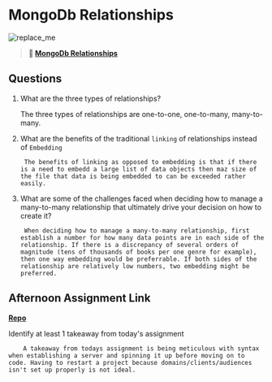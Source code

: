# MongoDb Relationships

![replace_me](https://codeworks.blob.core.windows.net/public/assets/img/illustrations/placeholder.svg)

> **📖 [MongoDb Relationships](https://codeworksacademy.com/fs-student-guide/resources/wk5/02-Relationships)**

## Questions

1. What are the three types of relationships?

      The three types of relationships are one-to-one, one-to-many, many-to-many.
2. What are the benefits of the traditional `linking` of relationships instead of `Embedding`

        The benefits of linking as opposed to embedding is that if there is a need to embedd a large list of data objects then maz size of the file that data is being embedded to can be exceeded rather easily.

3. What are some of the challenges faced when deciding how to manage a many-to-many relationship that ultimately drive your decision on how to create it?

        When deciding how to manage a many-to-many relationship, first establish a number for how many data points are in each side of the relationship. If there is a discrepancy of several orders of magnitude (tens of thousands of books per one genre for example), then one way embedding would be preferrable. If both sides of the relationship are relatively low numbers, two embedding might be preferred.

## Afternoon Assignment Link

**[Repo](https://github.com/DerekBelloni/gregs-list-two)**

Identify at least 1 takeaway from today's assignment

        A takeaway from todays assignment is being meticulous with syntax when establishing a server and spinning it up before moving on to code. Having to restart a project because domains/clients/audiences isn't set up properly is not ideal.